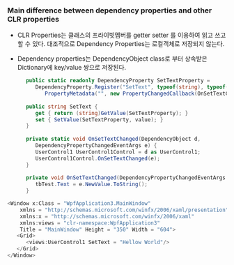 ### Main difference between __dependency properties__ and other CLR properties
- CLR Properties는 클래스의 프라이빗멤버를 getter setter 를 이용하여 읽고 쓰고 할 수 있다. 대조적으로 Dependency Properties는 로컬객체로 저장되지 않는다.

- Dependency properties는 DependencyObject class로 부터 상속받은 Dictionary에 key/value 쌍으로 저장된다.

```csharp
      public static readonly DependencyProperty SetTextProperty = 
         DependencyProperty.Register("SetText", typeof(string), typeof(UserControl1), new 
            PropertyMetadata("", new PropertyChangedCallback(OnSetTextChanged))); 
				
      public string SetText { 
         get { return (string)GetValue(SetTextProperty); } 
         set { SetValue(SetTextProperty, value); } 
      } 
		
      private static void OnSetTextChanged(DependencyObject d,
         DependencyPropertyChangedEventArgs e) { 
         UserControl1 UserControl1Control = d as UserControl1; 
         UserControl1Control.OnSetTextChanged(e); 
      } 
		
      private void OnSetTextChanged(DependencyPropertyChangedEventArgs e) { 
         tbTest.Text = e.NewValue.ToString(); 
      }  
```

```csharp
<Window x:Class = "WpfApplication3.MainWindow" 
   	xmlns = "http://schemas.microsoft.com/winfx/2006/xaml/presentation" 
	xmlns:x = "http://schemas.microsoft.com/winfx/2006/xaml" 
   	xmlns:views = "clr-namespace:WpfApplication3"
   	Title = "MainWindow" Height = "350" Width = "604"> 
   <Grid> 
      <views:UserControl1 SetText = "Hellow World"/> 
   </Grid> 
</Window> 
```
